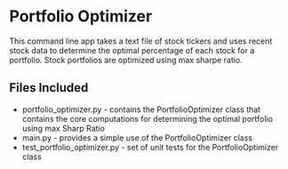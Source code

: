 # Portfolio Optimizer

This command line app takes a text file of stock tickers and uses recent stock data to determine the optimal percentage of each stock for a portfolio. Stock portfolios are optimized using max sharpe ratio.

## Files Included
- portfolio_optimizer.py - contains the PortfolioOptimizer class that contains the core computations for determining the optimal portfolio using max Sharp Ratio
- main.py - provides a simple use of the PortfolioOptimizer class
- test_portfolio_optimizer.py - set of unit tests for the PortfolioOptimizer class

